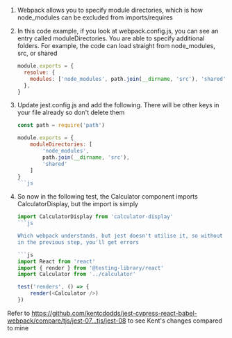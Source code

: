 1. Webpack allows you to specify module directories, which is how node_modules
   can be excluded from imports/requires
1. In this code example, if you look at webpack.config.js, you can see an entry
   called moduleDirectories. You are able to specify additional folders. For
   example, the code can load straight from node_modules, src, or shared
   ```js
   module.exports = {
     resolve: {
       modules: ['node_modules', path.join(__dirname, 'src'), 'shared'],
     },
   }
   ```
1. Update jest.config.js and add the following. There will be other keys in your
   file already so don't delete them

   ````js
   const path = require('path')

   module.exports = {
       moduleDirectories: [
           'node_modules',
           path.join(__dirname, 'src'),
           'shared'
       ]
   }
   ```js

   ````

1. So now in the following test, the Calculator component imports
   CalculatorDisplay, but the import is simply

   ````js
   import CalculatorDisplay from 'calculator-display'
   ```js

   Which webpack understands, but jest doesn't utilise it, so without the change
   in the previous step, you'll get errors

   ```js
   import React from 'react'
   import { render } from '@testing-library/react'
   import Calculator from '../calculator'

   test('renders', () => {
       render(<Calculator />)
   })
   ````

Refer to
https://github.com/kentcdodds/jest-cypress-react-babel-webpack/compare/tjs/jest-07...tjs/jest-08
to see Kent's changes compared to mine
